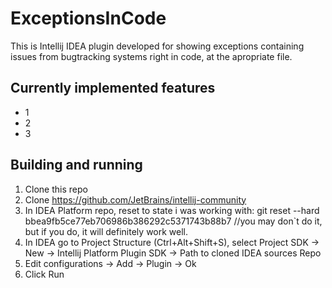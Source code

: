 # ExceptionsInCode
This is Intellij IDEA plugin developed for showing exceptions containing issues from bugtracking systems right in code, at the apropriate file.

## Currently implemented features
* 1
* 2
* 3

## Building and running
1. Clone this repo
2. Clone https://github.com/JetBrains/intellij-community
3. In IDEA Platform repo, reset to state i was working with:  git reset --hard bbea9fb5ce77eb706986b386292c5371743b88b7 //you may don`t do it, but if you do, it will definitely work well. 
3. In IDEA go to Project Structure (Ctrl+Alt+Shift+S), select Project SDK -> New -> Intellij Platform Plugin SDK -> Path to cloned IDEA sources Repo
4. Edit configurations -> Add -> Plugin -> Ok
5. Click Run

